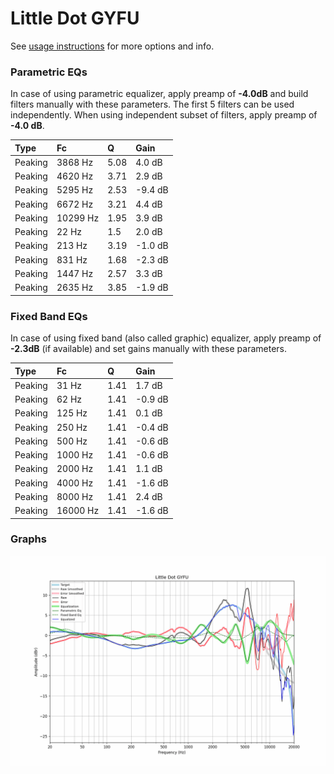 # Little Dot GYFU
See [usage instructions](https://github.com/jaakkopasanen/AutoEq#usage) for more options and info.

### Parametric EQs
In case of using parametric equalizer, apply preamp of **-4.0dB** and build filters manually
with these parameters. The first 5 filters can be used independently.
When using independent subset of filters, apply preamp of **-4.0 dB**.

| Type    | Fc       |    Q | Gain    |
|:--------|:---------|:-----|:--------|
| Peaking | 3868 Hz  | 5.08 | 4.0 dB  |
| Peaking | 4620 Hz  | 3.71 | 2.9 dB  |
| Peaking | 5295 Hz  | 2.53 | -9.4 dB |
| Peaking | 6672 Hz  | 3.21 | 4.4 dB  |
| Peaking | 10299 Hz | 1.95 | 3.9 dB  |
| Peaking | 22 Hz    | 1.5  | 2.0 dB  |
| Peaking | 213 Hz   | 3.19 | -1.0 dB |
| Peaking | 831 Hz   | 1.68 | -2.3 dB |
| Peaking | 1447 Hz  | 2.57 | 3.3 dB  |
| Peaking | 2635 Hz  | 3.85 | -1.9 dB |

### Fixed Band EQs
In case of using fixed band (also called graphic) equalizer, apply preamp of **-2.3dB**
(if available) and set gains manually with these parameters.

| Type    | Fc       |    Q | Gain    |
|:--------|:---------|:-----|:--------|
| Peaking | 31 Hz    | 1.41 | 1.7 dB  |
| Peaking | 62 Hz    | 1.41 | -0.9 dB |
| Peaking | 125 Hz   | 1.41 | 0.1 dB  |
| Peaking | 250 Hz   | 1.41 | -0.4 dB |
| Peaking | 500 Hz   | 1.41 | -0.6 dB |
| Peaking | 1000 Hz  | 1.41 | -0.6 dB |
| Peaking | 2000 Hz  | 1.41 | 1.1 dB  |
| Peaking | 4000 Hz  | 1.41 | -1.6 dB |
| Peaking | 8000 Hz  | 1.41 | 2.4 dB  |
| Peaking | 16000 Hz | 1.41 | -1.6 dB |

### Graphs
![](./Little%20Dot%20GYFU.png)